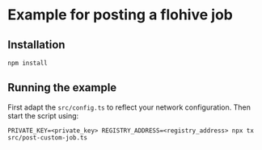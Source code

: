 # Example for posting a flohive job

## Installation

```
npm install
```

## Running the example

First adapt the `src/config.ts` to reflect your network configuration. Then start the script using:
```
PRIVATE_KEY=<private_key> REGISTRY_ADDRESS=<registry_address> npx tx src/post-custom-job.ts
```